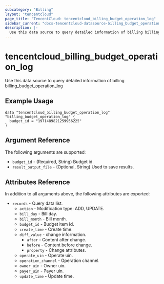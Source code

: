 ```yaml
---
subcategory: "Billing"
layout: "tencentcloud"
page_title: "TencentCloud: tencentcloud_billing_budget_operation_log"
sidebar_current: "docs-tencentcloud-datasource-billing_budget_operation_log"
description: |-
  Use this data source to query detailed information of billing billing_budget_operation_log
---
```


# tencentcloud_billing_budget_operation_log

Use this data source to query detailed information of billing billing_budget_operation_log

## Example Usage

```hcl
data "tencentcloud_billing_budget_operation_log" "billing_budget_operation_log" {
  budget_id = "1971489821259956225"
}
```

## Argument Reference

The following arguments are supported:

* `budget_id` - (Required, String) Budget id.
* `result_output_file` - (Optional, String) Used to save results.

## Attributes Reference

In addition to all arguments above, the following attributes are exported:

* `records` - Query data list.
  * `action` - Modification type: ADD, UPDATE.
  * `bill_day` - Bill day.
  * `bill_month` - Bill month.
  * `budget_id` - Budget item id.
  * `create_time` - Create time.
  * `diff_value` - change information.
    * `after` - Content after change.
    * `before` - Content before change.
    * `property` - Change attributes.
  * `operate_uin` - Operate uin.
  * `operation_channel` - Operation channel.
  * `owner_uin` - Owner uin.
  * `payer_uin` - Payer uin.
  * `update_time` - Update time.



